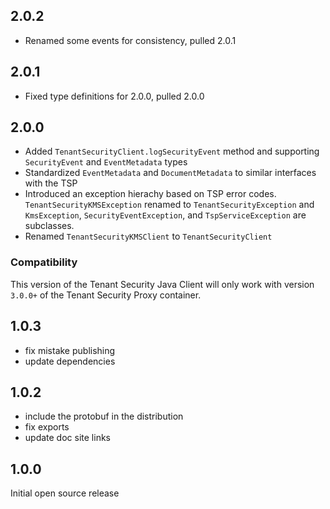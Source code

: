 ## 2.0.2

-   Renamed some events for consistency, pulled 2.0.1

## 2.0.1

-   Fixed type definitions for 2.0.0, pulled 2.0.0

## 2.0.0

-   Added `TenantSecurityClient.logSecurityEvent` method and supporting `SecurityEvent` and `EventMetadata` types
-   Standardized `EventMetadata` and `DocumentMetadata` to similar interfaces with the TSP
-   Introduced an exception hierachy based on TSP error codes. `TenantSecurityKMSException` renamed to `TenantSecurityException` and
    `KmsException`, `SecurityEventException`, and `TspServiceException` are subclasses.
-   Renamed `TenantSecurityKMSClient` to `TenantSecurityClient`

### Compatibility

This version of the Tenant Security Java Client will only work with version `3.0.0+` of the Tenant Security Proxy container.

## 1.0.3

-   fix mistake publishing
-   update dependencies

## 1.0.2

-   include the protobuf in the distribution
-   fix exports
-   update doc site links

## 1.0.0

Initial open source release
